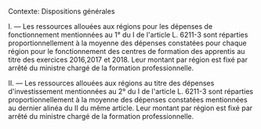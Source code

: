 Contexte: Dispositions générales

I. — Les ressources allouées aux régions pour les dépenses de fonctionnement mentionnées au 1° du I de l'article L. 6211-3 sont réparties proportionnellement à la moyenne des dépenses constatées pour chaque région pour le fonctionnement des centres de formation des apprentis au titre des exercices 2016,2017 et 2018. Leur montant par région est fixé par arrêté du ministre chargé de la formation professionnelle.

II. — Les ressources allouées aux régions au titre des dépenses d'investissement mentionnées au 2° du I de l'article L. 6211-3 sont réparties proportionnellement à la moyenne des dépenses constatées mentionnées au dernier alinéa du II du même article. Leur montant par région est fixé par arrêté du ministre chargé de la formation professionnelle.